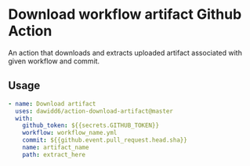 # Download workflow artifact Github Action

An action that downloads and extracts uploaded artifact associated with given workflow and commit.

## Usage

```yaml
- name: Download artifact
  uses: dawidd6/action-download-artifact@master
  with:
    github_token: ${{secrets.GITHUB_TOKEN}}
    workflow: workflow_name.yml
    commit: ${{github.event.pull_request.head.sha}}
    name: artifact_name
    path: extract_here
```
